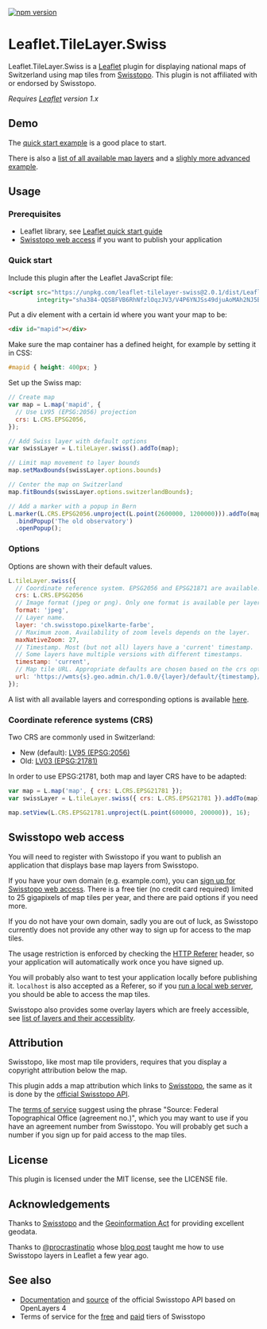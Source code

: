 [![npm version](https://img.shields.io/npm/v/leaflet-tilelayer-swiss.svg)](https://www.npmjs.com/package/leaflet-tilelayer-swiss)

# Leaflet.TileLayer.Swiss

Leaflet.TileLayer.Swiss is a [Leaflet](https://leafletjs.com/) plugin for
displaying national maps of Switzerland using map tiles from
[Swisstopo](https://www.swisstopo.ch/).
This plugin is not affiliated with or endorsed by Swisstopo.

_Requires [Leaflet](https://leafletjs.com/) version 1.x_

## Demo

The [quick start example](https://leaflet-tilelayer-swiss.karavia.ch/)
is a good place to start.

There is also a [list of all available map layers](https://leaflet-tilelayer-swiss.karavia.ch/layers.html)
and a [slighly more advanced example](https://leaflet-tilelayer-swiss.karavia.ch/advanced.html).

## Usage

### Prerequisites

- Leaflet library, see [Leaflet quick start guide](https://leafletjs.com/examples/quick-start/)
- [Swisstopo web access](#swisstopo-web-access) if you want to publish your application

### Quick start

Include this plugin after the Leaflet JavaScript file:

```html
<script src="https://unpkg.com/leaflet-tilelayer-swiss@2.0.1/dist/Leaflet.TileLayer.Swiss.umd.js" crossorigin
        integrity="sha384-QQS8FVB6RhNfzlOqzJV3/V4P6YNJSs49djuAoMAh2NJ5BNaYxPCC1t14fwtcg90/"></script>
```

Put a div element with a certain id where you want your map to be:

```html
<div id="mapid"></div>
```

Make sure the map container has a defined height, for example by setting it in CSS:

```css
#mapid { height: 400px; }
```

Set up the Swiss map:

```javascript
// Create map
var map = L.map('mapid', {
  // Use LV95 (EPSG:2056) projection
  crs: L.CRS.EPSG2056,
});

// Add Swiss layer with default options
var swissLayer = L.tileLayer.swiss().addTo(map);

// Limit map movement to layer bounds
map.setMaxBounds(swissLayer.options.bounds)

// Center the map on Switzerland
map.fitBounds(swissLayer.options.switzerlandBounds);

// Add a marker with a popup in Bern
L.marker(L.CRS.EPSG2056.unproject(L.point(2600000, 1200000))).addTo(map)
  .bindPopup('The old observatory')
  .openPopup();
```

### Options

Options are shown with their default values.

```javascript
L.tileLayer.swiss({
  // Coordinate reference system. EPSG2056 and EPSG21871 are available.
  crs: L.CRS.EPSG2056
  // Image format (jpeg or png). Only one format is available per layer.
  format: 'jpeg',
  // Layer name.
  layer: 'ch.swisstopo.pixelkarte-farbe',
  // Maximum zoom. Availability of zoom levels depends on the layer.
  maxNativeZoom: 27,
  // Timestamp. Most (but not all) layers have a 'current' timestamp.
  // Some layers have multiple versions with different timestamps.
  timestamp: 'current',
  // Map tile URL. Appropriate defaults are chosen based on the crs option.
  url: 'https://wmts{s}.geo.admin.ch/1.0.0/{layer}/default/{timestamp}/2056/{z}/{x}/{y}.{format}'
});
```

A list with all available layers and corresponding options is available
[here](https://leaflet-tilelayer-swiss.karavia.ch/layers.html).

### Coordinate reference systems (CRS)

Two CRS are commonly used in Switzerland:

- New (default): [LV95 (EPSG:2056)](https://epsg.io/2056)
- Old: [LV03 (EPSG:21781)](https://epsg.io/21781)

In order to use EPSG:21781, both map and layer CRS have to be adapted:

```javascript
var map = L.map('map', { crs: L.CRS.EPSG21781 });
var swissLayer = L.tileLayer.swiss({ crs: L.CRS.EPSG21781 }).addTo(map);

map.setView(L.CRS.EPSG21781.unproject(L.point(600000, 200000)), 16);
```

## Swisstopo web access

You will need to register with Swisstopo if you want to publish an application that
displays base map layers from Swisstopo.

If you have your own domain (e.g. example.com), you can
[sign up for Swisstopo web access](https://www.swisstopo.ch/webaccess). There is a free tier (no credit card required) limited to 25 gigapixels of map tiles per year, and there are paid options if you need more.

If you do not have your own domain, sadly you are out of luck, as Swisstopo currently does not provide
any other way to sign up for access to the map tiles.

The usage restriction is enforced by checking the [HTTP Referer](https://en.wikipedia.org/wiki/HTTP_referer)
header, so your application will automatically work once you have signed up.

You will probably also want to test your application locally before publishing it. `localhost` is also accepted
as a Referer, so if you
[run a local web server](https://developer.mozilla.org/en-US/docs/Learn/Common_questions/set_up_a_local_testing_server#Running_a_simple_local_HTTP_server), you should be able to access the map tiles.

Swisstopo also provides some overlay layers which are freely accessible, see
[list of layers and their accessiblity](https://api3.geo.admin.ch/api/faq/index.html#which-layers-are-available).

## Attribution

Swisstopo, like most map tile providers, requires that you display a copyright attribution below the map.

This plugin adds a map attribution which links to
[Swisstopo](https://www.swisstopo.ch/), the same as it is done
by the [official Swisstopo API](https://api3.geo.admin.ch/).

The
[terms of service](https://www.swisstopo.admin.ch/en/home/meta/conditions/geoservices/free-geoservice-license.html)
suggest using the phrase "Source: Federal Topographical Office (agreement no.)", which
you may want to use if you have an agreement number from Swisstopo. You will probably
get such a number if you sign up for paid access to the map tiles.

## License

This plugin is licensed under the MIT license, see the LICENSE file.

## Acknowledgements

Thanks to [Swisstopo](https://www.swisstopo.ch/) and the
[Geoinformation Act](https://www.admin.ch/opc/en/classified-compilation/20050726/index.html)
for providing excellent geodata.

Thanks to [@procrastinatio](https://github.com/procrastinatio) whose
[blog post](https://www.procrastinatio.org/2014/11/16/native-wmts-leaflet/)
taught me how to use Swisstopo layers in Leaflet a few year ago.

## See also

- [Documentation](https://api3.geo.admin.ch/) and
  [source](https://github.com/geoadmin/ol3) of the official Swisstopo API based
  on OpenLayers 4
- Terms of service for the
  [free](https://www.swisstopo.admin.ch/en/home/meta/conditions/geoservices/free-geoservice-license.html)
  and
  [paid](https://www.swisstopo.admin.ch/en/home/meta/conditions/geoservices/geoservice-license.html)
  tiers of Swisstopo
